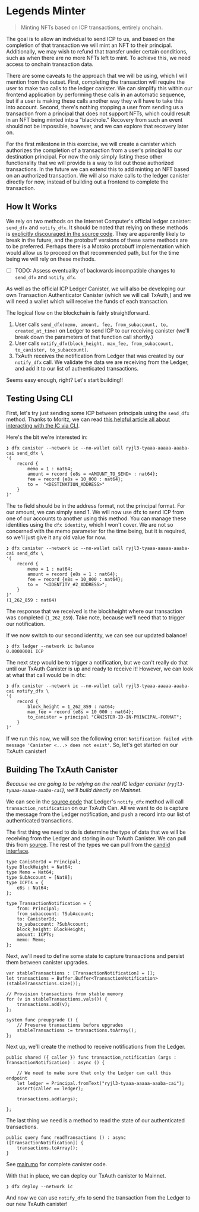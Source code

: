 # Legends Minter

>    Minting NFTs based on ICP transactions, entirely onchain.

The goal is to allow an individual to send ICP to us, and based on the completion of that transaction we will mint an NFT to their principal. Additionally, we may wish to refund that transfer under certain conditions, such as when there are no more NFTs left to mint. To achieve this, we need access to onchain transaction data.

There are some caveats to the approach that we will be using, which I will mention from the outset. First, completing the transaction will require the user to make two calls to the ledger canister. We can simplify this within our frontend application by performing these calls in an automatic sequence, but if a user is making these calls another way they will have to take this into account. Second, there's nothing stopping a user from sending us a transaction from a principal that does not support NFTs, which could result in an NFT being minted into a "blackhole." Recovery from such an event should not be impossible, however, and we can explore that recovery later on.

For the first milestone in this exercise, we will create a canister which authorizes the completion of a transaction from a user's principal to our destination principal. For now the only simply listing these other functionality that we will provide is a way to list out those authorized transactions. In the future we can extend this to add minting an NFT based on an authorized transaction. We will also  make calls to the ledger canister directly for now, instead of building out a frontend to complete the transaction.

## How It Works

We rely on two methods on the Internet Computer's official ledger canister: `send_dfx` and `notify_dfx`. It should be noted that relying on these methods is [explicitly discouraged in the source code](https://github.com/dfinity/ic/blob/c58c75a687621530b2635b22630e9562424fa3b3/rs/rosetta-api/ledger_canister/src/main.rs#L514). They are apparently likely to break in the future, and the protobuff versions of these same methods are to be preferred. Perhaps there is a Motoko protobuff implementation which would allow us to proceed on that recommended path, but for the time being we will rely on these methods.

- [ ] TODO: Assess eventuality of backwards incompatible changes to `send_dfx` and `notify_dfx`.

As well as the official ICP Ledger Canister, we will also be developing our own Transaction Authenticator Canister (which we will call TxAuth,) and we will need a wallet which will receive the funds of each transaction.

The logical flow on the blockchain is fairly straightforward.

1. User calls `send_dfx(memo, amount, fee, from_subaccount, to, created_at_time)` on Ledger to send ICP to our receiving canister (we'll break down the parameters of that function call shortly.)
2. User calls `notify_dfx(block_height, max_fee, from_subaccount, to_canister, to_subaccount)`.
3. TxAuth receives the notification from Ledger that was created by our `notify_dfx` call. We validate the data we are receiving from the Ledger, and add it to our list of authenticated transactions.

Seems easy enough, right? Let's start building!!

## Testing Using CLI

First, let's try just sending some ICP between principals using the `send_dfx` method. Thanks to Moritz, we can read [this helpful article all about interacting with the IC via CLI](https://ic.associates/nns-command-line-guide/).

Here's the bit we're interested in:

```
❯ dfx canister --network ic --no-wallet call ryjl3-tyaaa-aaaaa-aaaba-cai send_dfx \
'(
    record { 
        memo = 1 : nat64; 
        amount = record {e8s = <AMOUNT_TO_SEND> : nat64}; 
        fee = record {e8s = 10_000 : nat64}; 
        to =  "<DESTINATION_ADDRESS>"
    }
)'
```

The `to` field should be in the address format, not the principal format. For our amount, we can simply send 1. We will now use dfx to send ICP from one of our accounts to another using this method. You can manage these identities using the `dfx identity`, which I won't cover. We are not so concerned with the memo parameter for the time being, but it is required, so we'll just give it any old value for now.

```
❯ dfx canister --network ic --no-wallet call ryjl3-tyaaa-aaaaa-aaaba-cai send_dfx \
'(
    record { 
        memo = 1 : nat64; 
        amount = record {e8s = 1 : nat64}; 
        fee = record {e8s = 10_000 : nat64}; 
        to =  "<IDENTITY_#2_ADDRESS>";
    }
)'
(1_262_859 : nat64)
```

The response that we received is the blockheight where our transaction was completed (`1_262_859`). Take note, because we'll need that to trigger our notification.

If we now switch to our second identity, we can see our updated balance!

```
❯ dfx ledger --network ic balance
0.00000001 ICP
```

The next step would be to trigger a notification, but we can't really do that until our TxAuth  Canister is up and ready to receive it! However, we can look at what that call would be in dfx:

```
❯ dfx canister --network ic --no-wallet call ryjl3-tyaaa-aaaaa-aaaba-cai notify_dfx \
'(
    record { 
        block_height = 1_262_859 : nat64;
        max_fee = record {e8s = 10_000 : nat64};
        to_canister = principal "CANISTER-ID-IN-PRINCIPAL-FORMAT";
    }
)'
```

If we run this now, we will see the following error: `Notification failed with message 'Canister <...> does not exist'`. So, let's get started on our TxAuth canister!

## Building The TxAuth Canister

_Because we are going to be relying on the real IC ledger canister (`ryjl3-tyaaa-aaaaa-aaaba-cai`), we'll build directly on Mainnet._

We can see in the [source code](https://github.com/dfinity/ic/blob/c58c75a687621530b2635b22630e9562424fa3b3/rs/rosetta-api/ledger_canister/src/main.rs#L296) that Ledger's `notify_dfx` method will call `transaction_notification` on our TxAuth Can. All we want to do is capture the message from the Ledger notification, and push a record into our list of authenticated transactions.

The first thing we need to do is determine the type of data that we will be receiving from the Ledger and storing in our TxAuth Canister. We can pull this from [source](https://github.com/dfinity/ic/blob/779549eccfcf61ac702dfc2ee6d76ffdc2db1f7f/rs/rosetta-api/ledger_canister/src/lib.rs#L1669). The rest of the types we can pull from the [candid interface](https://ic.rocks/interfaces/nns/ledger.did).

```
type CanisterId = Principal;
type BlockHeight = Nat64;
type Memo = Nat64;
type SubAccount = [Nat8];
type ICPTs = {
    e8s : Nat64;
};

type TransactionNotification = {
    from: Principal;
    from_subaccount: ?SubAccount;
    to: CanisterId;
    to_subaccount: ?SubAccount;
    block_height: BlockHeight;
    amount: ICPTs;
    memo: Memo;
};
```

Next, we'll need to define some state to capture transactions and persist them between canister upgrades.

```
var stableTransactions : [TransactionNotification] = [];
let transactions = Buffer.Buffer<TransactionNotification>(stableTransactions.size());

// Provision transactions from stable memory
for (v in stableTransactions.vals()) {
    transactions.add(v);
};

system func preupgrade () {
    // Preserve transactions before upgrades
    stableTransactions := transactions.toArray();
};
```

Next up, we'll create the method to receive notifications from the Ledger.

```
public shared ({ caller }) func transaction_notification (args : TransactionNotification) : async () {

    // We need to make sure that only the Ledger can call this endpoint
    let ledger = Principal.fromText("ryjl3-tyaaa-aaaaa-aaaba-cai");
    assert(caller == ledger);

    transactions.add(args);

};
```

The last thing we need is a method to read the state of our authenticated transactions.

```
public query func readTransactions () : async ([TransactionNotification]) {
    transactions.toArray();
}
```

See [main.mo](src/main.mo) for complete canister code.

With that in place, we can deploy our TxAuth canister to Mainnet.

```
❯ dfx deploy --network ic
```

And now we can use `notify_dfx` to send the transaction from the Ledger to our new TxAuth canister!